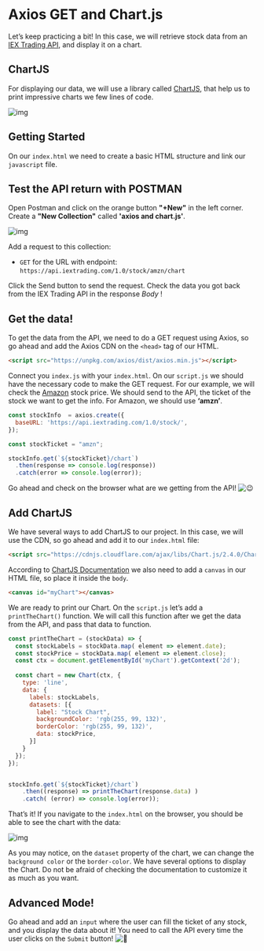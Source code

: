 # Axios GET and Chart.js



Let’s keep practicing a bit! In this case, we will retrieve stock data from an [IEX Trading API](https://iextrading.com/developer/), and display it on a chart.



## ChartJS

For displaying our data, we will use a library called [ChartJS](http://www.chartjs.org/), that help us to print impressive charts we few lines of code.

![img](https://user-images.githubusercontent.com/23629340/36738310-80b9bc08-1bdd-11e8-813e-fa6b05c9b4f9.png)



## Getting Started



On our `index.html` we need to create a basic HTML structure and link our `javascript` file.
<br>


## Test the API return with POSTMAN

Open Postman and click on the orange button **"+New"** in the left corner.  Create a **"New Collection"** called **'axios and chart.js'**.


![img](https://www.baeldung.com/wp-content/uploads/2019/02/postman-new-menu.png)


Add a request to this collection:

- `GET`  for the URL with endpoint: `https://api.iextrading.com/1.0/stock/amzn/chart`



Click the Send button to send the request. Check the data you got back from the IEX Trading API in the response *Body* !


## Get the data!

To get the data from the API, we need to do a GET request using Axios, so go ahead and add the Axios CDN on the `<head>` tag of our HTML.

```html
<script src="https://unpkg.com/axios/dist/axios.min.js"></script>
```





Connect you `index.js` with your `index.html`. On our `script.js` we should have the necessary code to make the GET request. For our example, we will check the [Amazon](http://materials.ironhack.com/s/S1ZB0nzpVVm) stock price. We should send to the API, the ticket of the stock we want to get the info. For Amazon, we should use **‘amzn’**.

```js
const stockInfo  = axios.create({
  baseURL: 'https://api.iextrading.com/1.0/stock/',
});

const stockTicket = "amzn";

stockInfo.get(`${stockTicket}/chart`)
  .then(response => console.log(response))
  .catch(error => console.log(error));
```

Go ahead and check on the browser what are we getting from the API! ![:wink:](http://materials.ironhack.com/build/emojify.js/dist/images/basic/wink.png)



## Add ChartJS



We have several ways to add ChartJS to our project. In this case, we will use the CDN, so go ahead and add it to our `index.html` file:

```html
<script src="https://cdnjs.cloudflare.com/ajax/libs/Chart.js/2.4.0/Chart.min.js"></script>
```





According to [ChartJS Documentation](http://www.chartjs.org/docs/latest/getting-started/) we also need to add a `canvas` in our HTML file, so place it inside the `body`.

```html
<canvas id="myChart"></canvas>
```





We are ready to print our Chart. On the `script.js` let’s add a `printTheChart()` function. We will call this function after we get the data from the API, and pass that data to function.

```js
const printTheChart = (stockData) => {
  const stockLabels = stockData.map( element => element.date);
  const stockPrice = stockData.map( element => element.close);
  const ctx = document.getElementById('myChart').getContext('2d');
  
  const chart = new Chart(ctx, {
    type: 'line',
    data: {
      labels: stockLabels,
      datasets: [{
        label: "Stock Chart",
        backgroundColor: 'rgb(255, 99, 132)',
        borderColor: 'rgb(255, 99, 132)',
        data: stockPrice,
      }]
    }
  });
});


stockInfo.get(`${stockTicket}/chart`)
    .then((response) => printTheChart(response.data) )
    .catch( (error) => console.log(error));
```





That’s it! If you navigate to the `index.html` on the browser, you should be able to see the chart with the data:

![img](https://user-images.githubusercontent.com/23629340/36739652-bdac988a-1be0-11e8-8cad-31ccc08d14d2.png)



As you may notice, on the `dataset` property of the chart, we can change the `background color` or the `border-color`. We have several options to display the Chart. Do not be afraid of checking the documentation to customize it as much as you want.





## Advanced Mode!

Go ahead and add an `input` where the user can fill the ticket of any stock, and you display the data about it! You need to call the API every time the user clicks on the `Submit` button! ![:muscle:](http://materials.ironhack.com/build/emojify.js/dist/images/basic/muscle.png)
